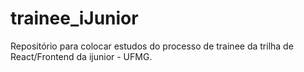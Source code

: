 # trainee_iJunior
Repositório para colocar estudos do processo de trainee da trilha de React/Frontend da ijunior - UFMG.
